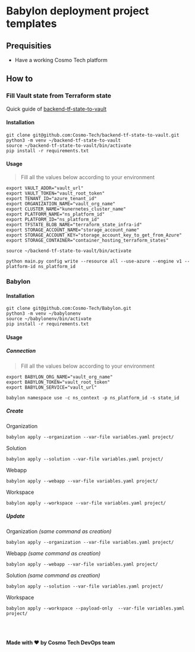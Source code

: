 # Babylon deployment project templates

## Prequisities
- Have a working Cosmo Tech platform

## How to

### Fill Vault state from Terraform state
Quick guide of [backend-tf-state-to-vault](https://github.com/Cosmo-Tech/backend-tf-state-to-vault)

#### Installation
```
git clone git@github.com:Cosmo-Tech/backend-tf-state-to-vault.git
python3 -m venv ~/backend-tf-state-to-vault
source ~/backend-tf-state-to-vault/bin/activate
pip install -r requirements.txt
```

#### Usage
> Fill all the values below according to your environment
```
export VAULT_ADDR="vault_url"
export VAULT_TOKEN="vault_root_token"
export TENANT_ID="azure_tenant_id"
export ORGANIZATION_NAME="vault_org_name"
export CLUSTER_NAME="kunernetes_cluster_name"
export PLATFORM_NAME="ns_platform_id"
export PLATFORM_ID="ns_platform_id"
export TFSTATE_BLOB_NAME="terraform_state_infra-id"
export STORAGE_ACCOUNT_NAME="storage_account_name"
export STORAGE_ACCOUNT_KEY="storage_account_key_to_get_from_Azure"
export STORAGE_CONTAINER="container_hosting_terraform_states"
```
```
source ~/backend-tf-state-to-vault/bin/activate
```
```
python main.py config write --resource all --use-azure --engine v1 --platform-id ns_platform_id
```

### Babylon 
#### Installation
```
git clone git@github.com:Cosmo-Tech/Babylon.git
python3 -m venv ~/babylonenv
source ~/babylonenv/bin/activate
pip install -r requirements.txt
```

#### Usage
##### Connection
> Fill all the values below according to your environment
```
export BABYLON_ORG_NAME="vault_org_name"
export BABYLON_TOKEN="vault_root_token"
export BABYLON_SERVICE="vault_url"
```
```
babylon namespace use -c ns_context -p ns_platform_id -s state_id
```

##### Create
Organization
```
babylon apply --organization --var-file variables.yaml project/
```
Solution
```
babylon apply --solution --var-file variables.yaml project/
```
Webapp
```
babylon apply --webapp --var-file variables.yaml project/
```
Workspace
```
babylon apply --workspace --var-file variables.yaml project/
```

##### Update
Organization *(same command as creation)*
```
babylon apply --organization --var-file variables.yaml project/
```
Webapp *(same command as creation)*
```
babylon apply --webapp --var-file variables.yaml project/
```
Solution *(same command as creation)*
```
babylon apply --solution --var-file variables.yaml project/
```
Workspace
```
babylon apply --workspace --payload-only  --var-file variables.yaml project/
```

<br>
<br>

**Made with :heart: by Cosmo Tech DevOps team**
 